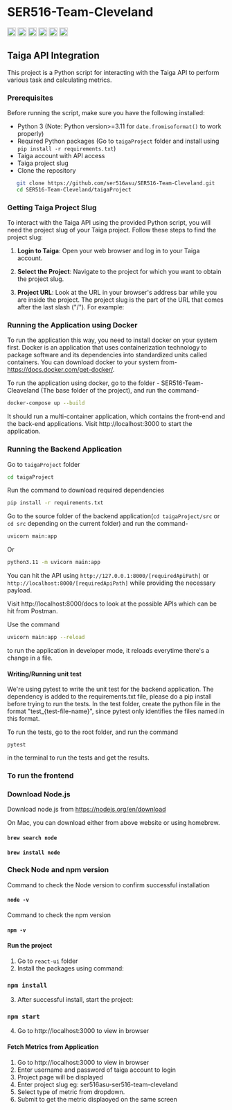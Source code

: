 # SER516-Team-Cleveland
<img width="20" src="https://user-images.githubusercontent.com/25181517/183423507-c056a6f9-1ba8-4312-a350-19bcbc5a8697.png" alt="Python" title="Python"/>
<img width="20" src="https://user-images.githubusercontent.com/25181517/183897015-94a058a6-b86e-4e42-a37f-bf92061753e5.png" alt="React" title="React"/>
<img width="20" src="https://user-images.githubusercontent.com/25181517/117207330-263ba280-adf4-11eb-9b97-0ac5b40bc3be.png" alt="Docker" title="Docker"/>
<img width="20" src="https://user-images.githubusercontent.com/25181517/121401671-49102800-c959-11eb-9f6f-74d49a5e1774.png" alt="npm" title="npm"/>
<img width="20" src="https://user-images.githubusercontent.com/25181517/184146221-671413cb-b1ae-47db-a232-b37c99281516.png" alt="SonarQube" title="SonarQube"/>
<img width="20" src="https://user-images.githubusercontent.com/25181517/184117132-9e89a93b-65fb-47c3-91e7-7d0f99e7c066.png" alt="pytest" title="pytest"/>

## Taiga API Integration

This project is a Python script for interacting with the Taiga API to perform various task and calculating metrics.

### Prerequisites

Before running the script, make sure you have the following installed:

- Python 3 (Note: Python version>=3.11 for `date.fromisoformat()` to work properly)
- Required Python packages (Go to `taigaProject` folder and install using `pip install -r requirements.txt`)
- Taiga account with API access
- Taiga project slug
- Clone the repository
```bash
   git clone https://github.com/ser516asu/SER516-Team-Cleveland.git
   cd SER516-Team-Cleveland/taigaProject
```

### Getting Taiga Project Slug

To interact with the Taiga API using the provided Python script, you will need the project slug of your Taiga project. Follow these steps to find the project slug:

1. **Login to Taiga**: Open your web browser and log in to your Taiga account.

2. **Select the Project**: Navigate to the project for which you want to obtain the project slug.

3. **Project URL**: Look at the URL in your browser's address bar while you are inside the project. The project slug is the part of the URL that comes after the last slash ("/"). For example:

### Running the Application using Docker

To run the application this way, you need to install docker on your system first. Docker is an application that
uses containerization technology to package software and its dependencies into standardized units called containers. 
You can download docker to your system from- https://docs.docker.com/get-docker/.

To run the application using docker, go to the folder - SER516-Team-Cleaveland (The base folder of the project),
and run the command- 

``` bash
docker-compose up --build
```
It should run a multi-container application, which contains the front-end and the back-end applications. 
Visit http://localhost:3000 to start the application. 

### Running the Backend Application

Go to `taigaProject` folder
``` bash
cd taigaProject
```
Run the command to download required dependencies
``` bash
pip install -r requirements.txt
```
Go to the source folder of the backend application(`cd taigaProject/src` or `cd src` depending on the current folder) and run the command- 
``` bash
uvicorn main:app 
```
Or
``` bash
python3.11 -m uvicorn main:app
```

You can hit the API using `http://127.0.0.1:8000/[requiredApiPath]` or `http://localhost:8000/[requiredApiPath]`
while providing the necessary payload. 

Visit http://localhost:8000/docs to look at the possible APIs which can be hit from Postman.

Use the command 
``` bash
uvicorn main:app --reload
```
to run the application in developer mode, it reloads everytime there's a change in a file. 

#### Writing/Running unit test

We're using pytest to write the unit test for the backend application. 
The dependency is added to the requirements.txt file, please do a pip install before trying to run the tests. 
In the test folder, create the python file in the format "test_{test-file-name}", since pytest only identifies the 
files named in this format.

To run the tests, go to the root folder, and run the command 
```
pytest
```
in the terminal to run the tests and get the results.

### To run the frontend

### Download Node.js

Download node.js from https://nodejs.org/en/download

On Mac, you can download either from above website or using homebrew.

#### `brew search node`


#### `brew install node`

### Check Node and npm version

Command to check the Node version to confirm successful installation

#### `node -v`

Command to check the npm version

#### `npm -v`

#### Run the project
1. Go to `react-ui` folder
2. Install the packages using command:
### `npm install`
3. After successful install, start the project:
### `npm start`
4. Go to http://localhost:3000 to view in browser

#### Fetch Metrics from Application
1. Go to http://localhost:3000 to view in browser
2. Enter username and password of taiga account to login
3. Project page will be displayed
4. Enter project slug eg: ser516asu-ser516-team-cleveland
5. Select type of metric from dropdown.
6. Submit to get the metric displaoyed on the same screen
